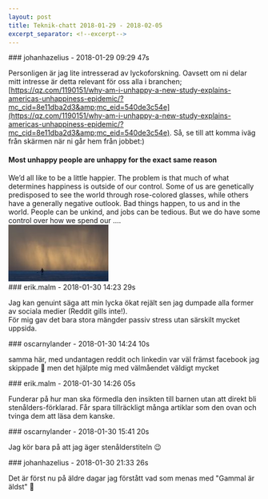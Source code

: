 ```yaml
---
layout: post
title: Teknik-chatt 2018-01-29 - 2018-02-05
excerpt_separator: <!--excerpt-->
---
```

<section class="message" markdown="1">
### johanhazelius - 2018-01-29 09:29 47s

Personligen är jag lite intresserad av lyckoforskning. Oavsett om ni delar mitt intresse är detta relevant för oss alla i branchen; [https://qz.com/1190151/why-am-i-unhappy-a-new-study-explains-americas-unhappiness-epidemic/?mc_cid=8e11dba2d3&amp;mc_eid=540de3c54e](https://qz.com/1190151/why-am-i-unhappy-a-new-study-explains-americas-unhappiness-epidemic/?mc_cid=8e11dba2d3&amp;mc_eid=540de3c54e). Så, se till att komma iväg från skärmen när ni går hem från jobbet:)

<div class="attachment"><h4>Most unhappy people are unhappy for the exact same reason</h4><div class="text">We&rsquo;d all like to be a little happier.
The problem is that much of what determines happiness is outside of our control. Some of us are genetically predisposed to see the world through rose-colored glasses, while others have a generally negative outlook. Bad things happen, to us and in the world. People can be unkind, and jobs can be tedious.
But we do have some control over how we spend our ....</div>
<a href="https://qz.com/1190151/why-am-i-unhappy-a-new-study-explains-americas-unhappiness-epidemic/?mc_cid=8e11dba2d3&mc_eid=540de3c54e"><div class="linkdiv"><img src="/assets/blogAssets/Most unhappy people are unhappy for the exact same reason" fallback="Most unhappy people are unhappy for the exact same reason"/></div></a></div>
    
</section>
<section class="message" markdown="1">
### erik.malm - 2018-01-30 14:23 29s

Jag kan genuint säga att min lycka ökat rejält sen jag dumpade alla former av sociala medier (Reddit gills inte!).   
För mig gav det bara stora mängder passiv stress utan särskilt mycket uppsida.
</section>
<section class="message" markdown="1">
### oscarnylander - 2018-01-30 14:24 10s

samma här, med undantagen reddit och linkedin
var väl främst facebook jag skippade 🐴
men det hjälpte mig med välmåendet väldigt mycket
</section>
<section class="message" markdown="1">
### erik.malm - 2018-01-30 14:26 05s

Funderar på hur man ska förmedla den insikten till barnen utan att direkt bli stenålders-förklarad. Får spara tillräckligt många artiklar som den ovan och tvinga dem att läsa dem kanske.
</section>
<section class="message" markdown="1">
### oscarnylander - 2018-01-30 15:41 20s

Jag kör bara på att jag äger stenålderstiteln 😉
</section>
<section class="message" markdown="1">
### johanhazelius - 2018-01-30 21:33 26s

Det är först nu på äldre dagar jag förstått vad som menas med "Gammal är äldst" 🙂

<!--excerpt-->
</section>
